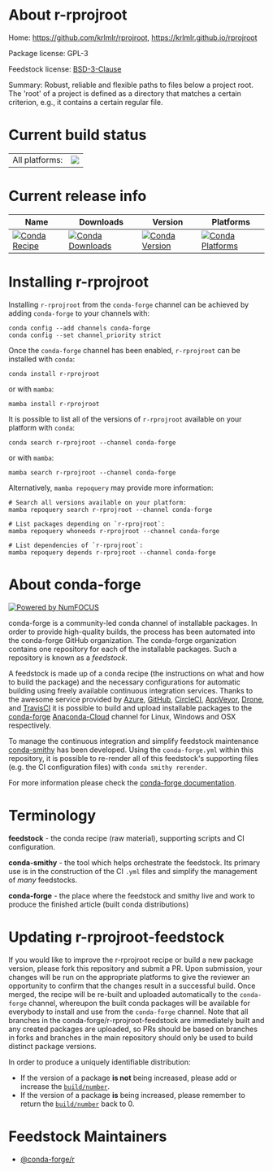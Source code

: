 About r-rprojroot
=================

Home: https://github.com/krlmlr/rprojroot, https://krlmlr.github.io/rprojroot

Package license: GPL-3

Feedstock license: [BSD-3-Clause](https://github.com/conda-forge/r-rprojroot-feedstock/blob/main/LICENSE.txt)

Summary: Robust, reliable and flexible paths to files below a project root. The 'root' of a project is defined as a directory that matches a certain criterion, e.g., it contains a certain regular file.

Current build status
====================


<table><tr><td>All platforms:</td>
    <td>
      <a href="https://dev.azure.com/conda-forge/feedstock-builds/_build/latest?definitionId=1567&branchName=main">
        <img src="https://dev.azure.com/conda-forge/feedstock-builds/_apis/build/status/r-rprojroot-feedstock?branchName=main">
      </a>
    </td>
  </tr>
</table>

Current release info
====================

| Name | Downloads | Version | Platforms |
| --- | --- | --- | --- |
| [![Conda Recipe](https://img.shields.io/badge/recipe-r--rprojroot-green.svg)](https://anaconda.org/conda-forge/r-rprojroot) | [![Conda Downloads](https://img.shields.io/conda/dn/conda-forge/r-rprojroot.svg)](https://anaconda.org/conda-forge/r-rprojroot) | [![Conda Version](https://img.shields.io/conda/vn/conda-forge/r-rprojroot.svg)](https://anaconda.org/conda-forge/r-rprojroot) | [![Conda Platforms](https://img.shields.io/conda/pn/conda-forge/r-rprojroot.svg)](https://anaconda.org/conda-forge/r-rprojroot) |

Installing r-rprojroot
======================

Installing `r-rprojroot` from the `conda-forge` channel can be achieved by adding `conda-forge` to your channels with:

```
conda config --add channels conda-forge
conda config --set channel_priority strict
```

Once the `conda-forge` channel has been enabled, `r-rprojroot` can be installed with `conda`:

```
conda install r-rprojroot
```

or with `mamba`:

```
mamba install r-rprojroot
```

It is possible to list all of the versions of `r-rprojroot` available on your platform with `conda`:

```
conda search r-rprojroot --channel conda-forge
```

or with `mamba`:

```
mamba search r-rprojroot --channel conda-forge
```

Alternatively, `mamba repoquery` may provide more information:

```
# Search all versions available on your platform:
mamba repoquery search r-rprojroot --channel conda-forge

# List packages depending on `r-rprojroot`:
mamba repoquery whoneeds r-rprojroot --channel conda-forge

# List dependencies of `r-rprojroot`:
mamba repoquery depends r-rprojroot --channel conda-forge
```


About conda-forge
=================

[![Powered by
NumFOCUS](https://img.shields.io/badge/powered%20by-NumFOCUS-orange.svg?style=flat&colorA=E1523D&colorB=007D8A)](https://numfocus.org)

conda-forge is a community-led conda channel of installable packages.
In order to provide high-quality builds, the process has been automated into the
conda-forge GitHub organization. The conda-forge organization contains one repository
for each of the installable packages. Such a repository is known as a *feedstock*.

A feedstock is made up of a conda recipe (the instructions on what and how to build
the package) and the necessary configurations for automatic building using freely
available continuous integration services. Thanks to the awesome service provided by
[Azure](https://azure.microsoft.com/en-us/services/devops/), [GitHub](https://github.com/),
[CircleCI](https://circleci.com/), [AppVeyor](https://www.appveyor.com/),
[Drone](https://cloud.drone.io/welcome), and [TravisCI](https://travis-ci.com/)
it is possible to build and upload installable packages to the
[conda-forge](https://anaconda.org/conda-forge) [Anaconda-Cloud](https://anaconda.org/)
channel for Linux, Windows and OSX respectively.

To manage the continuous integration and simplify feedstock maintenance
[conda-smithy](https://github.com/conda-forge/conda-smithy) has been developed.
Using the ``conda-forge.yml`` within this repository, it is possible to re-render all of
this feedstock's supporting files (e.g. the CI configuration files) with ``conda smithy rerender``.

For more information please check the [conda-forge documentation](https://conda-forge.org/docs/).

Terminology
===========

**feedstock** - the conda recipe (raw material), supporting scripts and CI configuration.

**conda-smithy** - the tool which helps orchestrate the feedstock.
                   Its primary use is in the construction of the CI ``.yml`` files
                   and simplify the management of *many* feedstocks.

**conda-forge** - the place where the feedstock and smithy live and work to
                  produce the finished article (built conda distributions)


Updating r-rprojroot-feedstock
==============================

If you would like to improve the r-rprojroot recipe or build a new
package version, please fork this repository and submit a PR. Upon submission,
your changes will be run on the appropriate platforms to give the reviewer an
opportunity to confirm that the changes result in a successful build. Once
merged, the recipe will be re-built and uploaded automatically to the
`conda-forge` channel, whereupon the built conda packages will be available for
everybody to install and use from the `conda-forge` channel.
Note that all branches in the conda-forge/r-rprojroot-feedstock are
immediately built and any created packages are uploaded, so PRs should be based
on branches in forks and branches in the main repository should only be used to
build distinct package versions.

In order to produce a uniquely identifiable distribution:
 * If the version of a package **is not** being increased, please add or increase
   the [``build/number``](https://docs.conda.io/projects/conda-build/en/latest/resources/define-metadata.html#build-number-and-string).
 * If the version of a package **is** being increased, please remember to return
   the [``build/number``](https://docs.conda.io/projects/conda-build/en/latest/resources/define-metadata.html#build-number-and-string)
   back to 0.

Feedstock Maintainers
=====================

* [@conda-forge/r](https://github.com/conda-forge/r/)

